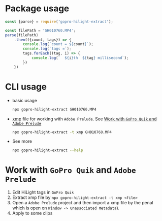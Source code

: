 
# Package usage

```javascript
const {parse} = require('gopro-hilight-extract');

const filePath = 'GH010760.MP4';
parse(filePath)
    .then(({count, tags}) => {
        console.log(`count = ${count}`);
        console.log(`tags =`);
        tags.forEach((tag, i) => {
            console.log(`  ${i}th  ${tag} millisecond`);
        })
    })
```

# CLI usage

* basic usage
    ```bash
    npx gopro-hilight-extract GH010760.MP4
    ```
* [xmp](https://github.com/adobe/xmp-docs/blob/master/XMPNamespaces/XMPDataTypes/Marker.md) file for working with `Adobe Prelude`. See [Work with `GoPro Quik` and `Adobe Prelude`](#Work-with-GoPro-Quik-and-adobe-prelude)
    ```bash
    npx gopro-hilight-extract -t xmp GH010760.MP4
    ```
* See more
    ```bash
    npx gopro-hilight-extract --help
    ```

# Work with `GoPro Quik` and `Adobe Prelude`
1. Edit HiLight tags in `GoPro Quik`
2. Extract xmp file by `npx gopro-hilight-extract -t xmp <file>`
3. Open a `Adobe Prelude` project and then import a xmp file by the penal which is open on `Window -> Unassociated Metadata`).
4. Apply to some clips
